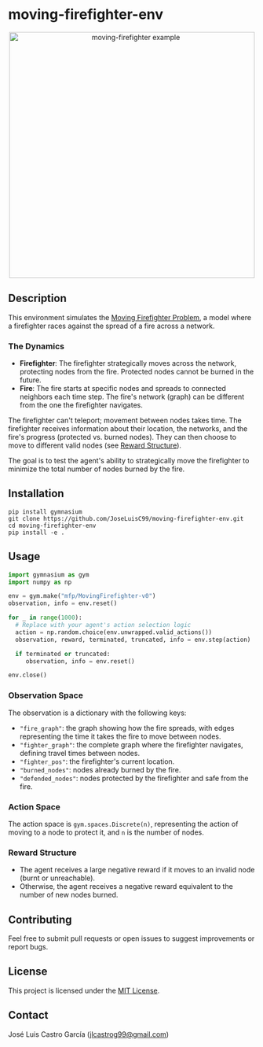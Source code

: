 # moving-firefighter-env

<div align="center">
    <img src="https://github.com/JoseLuisC99/moving-firefighter-env/blob/main/docs/images/graph_example.gif?raw=true" alt="moving-firefighter example" width="500"/>
</div>

## Description

This environment simulates the [Moving Firefighter Problem](https://www.mdpi.com/2227-7390/11/1/179), a model where a firefighter races against the spread of a fire across a network.

### The Dynamics

* **Firefighter**: The firefighter strategically moves across the network, protecting nodes from the fire. Protected nodes cannot be burned in the future.
* **Fire**: The fire starts at specific nodes and spreads to connected neighbors each time step. The fire's network (graph) can be different from the one the firefighter navigates.

The firefighter can't teleport; movement between nodes takes time. The firefighter receives information about their location, the networks, and the fire's progress (protected vs. burned nodes). They can then choose to move to different valid nodes (see [Reward Structure](https://github.com/JoseLuisC99/moving-firefighter-env?tab=readme-ov-file#reward-structure)).

The goal is to test the agent's ability to strategically move the firefighter to minimize the total number of nodes burned by the fire.

## Installation

```shell
pip install gymnasium
git clone https://github.com/JoseLuisC99/moving-firefighter-env.git
cd moving-firefighter-env
pip install -e .
```

## Usage

```python
import gymnasium as gym
import numpy as np

env = gym.make("mfp/MovingFirefighter-v0")
observation, info = env.reset()

for _ in range(1000):
  # Replace with your agent's action selection logic
  action = np.random.choice(env.unwrapped.valid_actions())
  observation, reward, terminated, truncated, info = env.step(action)

  if terminated or truncated:
     observation, info = env.reset()

env.close()
```

### Observation Space

The observation is a dictionary with the following keys:
* `"fire_graph"`: the graph showing how the fire spreads, with edges representing the time it takes the fire to move between nodes.
* `"fighter_graph"`: the complete graph where the firefighter navigates, defining travel times between nodes.
* `"fighter_pos"`: the firefighter's current location.
* `"burned_nodes"`: nodes already burned by the fire.
* `"defended_nodes"`: nodes protected by the firefighter and safe from the fire.

### Action Space

The action space is `gym.spaces.Discrete(n)`, representing the action of moving to a node to protect it, and `n` is the number of nodes.

### Reward Structure

* The agent receives a large negative reward if it moves to an invalid node (burnt or unreachable).
* Otherwise, the agent receives a negative reward equivalent to the number of new nodes burned. 

## Contributing

Feel free to submit pull requests or open issues to suggest improvements or report bugs.

## License

This project is licensed under the [MIT License](https://raw.githubusercontent.com/JoseLuisC99/moving-firefighter-env/main/LICENSE).

## Contact

José Luis Castro García (<jlcastrog99@gmail.com>)
